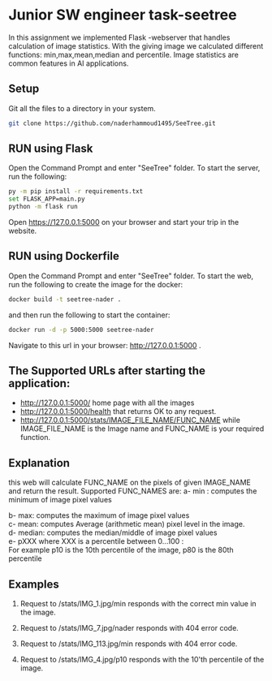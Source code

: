 # Junior SW engineer task-seetree
In this assignment we implemented Flask -webserver that handles calculation of image statistics.
With the giving image we calculated different functions: min,max,mean,median and percentile.
Image statistics are common features in AI applications.

## Setup
Git all the files to a directory in your system.
```bash
git clone https://github.com/naderhammoud1495/SeeTree.git
```

## RUN using Flask

Open the Command Prompt and enter "SeeTree" folder.
To start the server, run the following:
```bash
py -m pip install -r requirements.txt
set FLASK_APP=main.py
python -m flask run 
```
Open https://127.0.0.1:5000 on your browser and start your trip in the website. 

## RUN using Dockerfile

Open the Command Prompt and enter "SeeTree" folder.
To start the web, run the following to create the image for the docker:
```bash
docker build -t seetree-nader .
```
and then run the following to start the container:
```bash
docker run -d -p 5000:5000 seetree-nader
```
Navigate to this url in your browser: http://127.0.0.1:5000 . 

## The Supported URLs after starting the application:
* http://127.0.0.1:5000/ 
  home page with all the images
* http://127.0.0.1:5000/health
  that returns OK to any request.
* http://127.0.0.1:5000/stats/IMAGE_FILE_NAME/FUNC_NAME
  while IMAGE_FILE_NAME is the Image name and FUNC_NAME is your required function. 

## Explanation
this web will calculate FUNC_NAME on the pixels of given IMAGE_NAME and return the result.
 Supported FUNC_NAMES are:
a- min : computes the minimum of image pixel values                                                                                                     
                                                                                         
b- max:  computes the maximum of image pixel values                                                                                                                                                 
c- mean: computes Average (arithmetic mean) pixel level in the image.                                                  
d- median: computes the median/middle of image pixel values                                                                       
e-  pXXX where XXX is a percentile between 0...100 :                                                           
For example p10 is the 10th percentile of the image, p80 is the 80th percentile                          

## Examples
1. Request to /stats/IMG_1.jpg/min responds with the correct min value in the
   image.

2. Request to /stats/IMG_7.jpg/nader responds with 404 error code.

3. Request to /stats/IMG_113.jpg/min responds with 404 error code.

4. Request to /stats/IMG_4.jpg/p10 responds with the 10'th percentile of the image.
  

